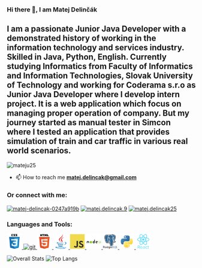 ### Hi there 👋, I am Matej Delinčák

## I am a passionate Junior Java Developer with a demonstrated history of working in the information technology and services industry. Skilled in Java, Python, English. Currently studying Informatics from Faculty of Informatics and Information Technologies, Slovak University of Technology and working for Coderama s.r.o as Junior Java Developer where I develop intern project. It is a web application which focus on managing proper operation of company. But my journey started as manual tester in Simcon where I tested an application that provides simulation of train and car traffic in various real world scenarios.

<p align="left"> <img src="https://komarev.com/ghpvc/?username=mateju25&label=Profile%20views&color=0e75b6&style=flat" alt="mateju25" /> </p>

- 📫 How to reach me **matej.delincak@gmail.com**

<h3 align="left">Or connect with me:</h3>
<p align="left">
<a href="https://www.linkedin.com/in/matej-delincak-093746206/" target="blank"><img align="center" src="https://raw.githubusercontent.com/rahuldkjain/github-profile-readme-generator/master/src/images/icons/Social/linked-in-alt.svg" alt="matej-delincak-0247a919b" height="30" width="40" /></a>
<a href="https://fb.com/matej.delincak.9" target="blank"><img align="center" src="https://raw.githubusercontent.com/rahuldkjain/github-profile-readme-generator/master/src/images/icons/Social/facebook.svg" alt="matej.delincak.9" height="30" width="40" /></a>
<a href="https://instagram.com/matej.delincak25" target="blank"><img align="center" src="https://raw.githubusercontent.com/rahuldkjain/github-profile-readme-generator/master/src/images/icons/Social/instagram.svg" alt="matej.delincak25" height="30" width="40" /></a>
</p>

<h3 align="left">Languages and Tools:</h3>
<p align="left"> 
<a href="https://www.w3schools.com/css/" target="_blank"> <img src="https://raw.githubusercontent.com/devicons/devicon/master/icons/css3/css3-original-wordmark.svg" alt="css3" width="40" height="40"/> </a>
<a href="https://git-scm.com/" target="_blank"> <img src="https://www.vectorlogo.zone/logos/git-scm/git-scm-icon.svg" alt="git" width="40" height="40"/> </a> 
<a href="https://www.w3.org/html/" target="_blank"> <img src="https://raw.githubusercontent.com/devicons/devicon/master/icons/html5/html5-original-wordmark.svg" alt="html5" width="40" height="40"/> </a> 
<a href="https://www.java.com" target="_blank"> <img src="https://raw.githubusercontent.com/devicons/devicon/master/icons/java/java-original.svg" alt="java" width="40" height="40"/> </a> 
<a href="https://developer.mozilla.org/en-US/docs/Web/JavaScript" target="_blank"> <img src="https://raw.githubusercontent.com/devicons/devicon/master/icons/javascript/javascript-original.svg" alt="javascript" width="40" height="40"/> </a>
<a href="https://nodejs.org" target="_blank"> <img src="https://raw.githubusercontent.com/devicons/devicon/master/icons/nodejs/nodejs-original-wordmark.svg" alt="nodejs" width="40" height="40"/> </a></a> 
<a href="https://www.postgresql.org" target="_blank"> <img src="https://raw.githubusercontent.com/devicons/devicon/master/icons/postgresql/postgresql-original-wordmark.svg" alt="postgresql" width="40" height="40"/> </a> 
<a href="https://www.python.org" target="_blank"> <img src="https://raw.githubusercontent.com/devicons/devicon/master/icons/python/python-original.svg" alt="python" width="40" height="40"/> </a> 
<a href="https://reactjs.org/" target="_blank"> <img src="https://raw.githubusercontent.com/devicons/devicon/master/icons/react/react-original-wordmark.svg" alt="react" width="40" height="40"/> </a>

![Overall Stats](https://github-readme-stats.vercel.app/api?username=mateju25&count_private=true&show_icons=true&hide=contribs&theme=tokyonight)
![Top Langs](https://github-readme-stats.vercel.app/api/top-langs/?username=mateju25&layout=compact&theme=tokyonight&langs_count=10)
